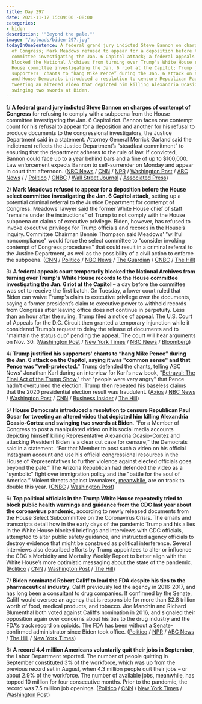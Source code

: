 ```yaml
---
title: Day 297
date: 2021-11-12 15:09:00 -08:00
categories:
- biden
description: '"Beyond the pale."'
image: "/uploads/biden-297.jpg"
todayInOneSentence: A federal grand jury indicted Steve Bannon on charges of contempt
  of Congress; Mark Meadows refused to appear for a deposition before the House select
  committee investigating the Jan. 6 Capitol attack; a federal appeals court temporarily
  blocked the National Archives from turning over Trump's White House records to the
  House committee investigating the Jan. 6 riot at the Capitol; Trump justified his
  supporters' chants to “hang Mike Pence” during the Jan. 6 attack on the Capitol;
  and House Democrats introduced a resolution to censure Republican Paul Gosar for
  tweeting an altered video that depicted him killing Alexandria Ocasio-Cortez and
  swinging two swords at Biden.
---
```


1/ **A federal grand jury indicted Steve Bannon on charges of contempt of Congress** for refusing to comply with a subpoena from the House committee investigating the Jan. 6 Capitol riot. Bannon faces one contempt count for his refusal to appear for a deposition and another for his refusal to produce documents to the congressional investigators, the Justice Department said in a statement. Attorney General Merrick Garland said the indictment reflects the Justice Department’s “steadfast commitment” to ensuring that the department adheres to the rule of law. If convicted, Bannon could face up to a year behind bars and a fine of up to $100,000. Law enforcement expects Bannon to self-surrender on Monday and appear in court that afternoon. ([NBC News](https://www.nbcnews.com/politics/justice-department/former-trump-adviser-steve-bannon-indicted-federal-grand-jury-contempt-n1283834) / [CNN](https://www.cnn.com/2021/11/12/politics/steve-bannon-indicted/index.html) / [NPR](https://www.npr.org/2021/11/12/1054309797/steve-bannon-contempt-congress-justice-department) / [Washington Post](https://www.washingtonpost.com/national-security/steve-bannon-indicted/2021/11/12/eebd4726-43fa-11ec-a3aa-0255edc02eb7_story.html?itid=hp-top-table-main) / [ABC News](https://abcnews.go.com/Politics/justice-department-charges-steve-bannon-criminal-contempt-congress/story?id=81138335) / / [Politico](https://www.politico.com/news/2021/11/12/steve-bannon-indicted-for-defying-jan-6-committee-investigation-521177) / [CNBC](https://www.cnbc.com/2021/11/12/trump-ally-steve-bannon-indicted-for-dodging-jan-6-probe-subpoena.html) / [Wall Street Journal](https://www.wsj.com/articles/prosecutors-charge-trump-adviser-steve-bannon-for-defying-jan-6-panel-subpoena-11636751171?mod=hp_lead_pos4) / [Associated Press](https://apnews.com/article/steve-bannon-donald-trump-congress-mark-meadows-subpoenas-70fcf59323df874b4a0def1f4c1222cc))

2/ **Mark Meadows refused to appear for a deposition before the House select committee investigating the Jan. 6 Capitol attack**, setting up a potential criminal referral to the Justice Department for contempt of Congress. Meadows’ lawyer said the former White House chief of staff "remains under the instructions" of Trump to not comply with the House subpoena on claims of executive privilege. Biden, however, has refused to invoke executive privilege for Trump officials and records in the House’s inquiry. Committee Chairman Bennie Thompson said Meadows' "willful noncompliance" would force the select committee to “consider invoking contempt of Congress procedures” that could result in a criminal referral to the Justice Department, as well as the possibility of a civil action to enforce the subpoena. ([CNN](https://www.cnn.com/2021/11/12/politics/mark-meadows-january-6-deposition/index.html) / [Politico](https://www.politico.com/news/2021/11/11/jan-6-committee-mark-meadows-testify-friday-520992) / [NBC News](https://www.nbcnews.com/politics/politics-news/former-trump-aide-mark-meadows-fails-appear-jan-6-committee-n1283815) / [The Guardian](https://www.theguardian.com/us-news/2021/nov/12/mark-meadows-trump-white-house-capitol-attack-committee) / [CNBC](https://www.cnbc.com/2021/11/12/trump-white-house-chief-of-staff-mark-meadows-ducks-jan-6-riot-panel-.html) / [The Hill](https://thehill.com/homenews/house/581284-meadows-defies-jan-6-committee-risking-contempt-charges))

3/ **A federal appeals court temporarily blocked the National Archives from turning over Trump's White House records to the House committee investigating the Jan. 6 riot at the Capitol** – a day before the committee was set to receive the first batch. On Tuesday, a lower court ruled that Biden can waive Trump's claim to executive privilege over the documents, saying a former president’s claim to executive power to withhold records from Congress after leaving office does not continue in perpetuity. Less than an hour after the ruling, Trump filed a notice of appeal. The U.S. Court of Appeals for the D.C. Circuit then granted a temporary injunction while it considered Trump’s request to delay the release of documents and to "maintain the status quo" pending the appeal. The court will hear arguments on Nov. 30. ([Washington Post](https://www.washingtonpost.com/local/legal-issues/appeals-court-temporarily-bars-release-of-trump-white-house-records-to-house-jan-6-committee/2021/11/11/0e71fd5e-423f-11ec-9ea7-3eb2406a2e24_story.html) / [New York Times](https://www.nytimes.com/2021/11/11/us/politics/trump-files-january-6.html) / [NBC News](https://www.nbcnews.com/politics/donald-trump/trump-asks-appeals-court-temporarily-block-release-jan-6-records-n1283732) / [Bloomberg](https://www.bloomberg.com/news/articles/2021-11-11/federal-appeals-court-blocks-release-of-trump-documents-for-now?sref=MIBMEEoj))

4/ **Trump justified his supporters' chants to “hang Mike Pence” during the Jan. 6 attack on the Capitol, saying it was "common sense" and that Pence was "well-protected."** Trump defended the chants, telling ABC News' Jonathan Karl during an interview for Karl's new book, "[Betrayal: The Final Act of the Trump Show](https://amzn.to/3kxve1o)," that "people were very angry" that Pence hadn't overturned the election. Trump then repeated his baseless claims that the 2020 presidential election result was fraudulent. ([Axios](https://www.axios.com/trump-hang-mike-pence-january-6-audio-4f147245-becf-4766-ac60-7acece6862be.html) / [NBC News](https://www.nbcnews.com/politics/donald-trump/trump-defends-jan-6-rioters-hang-mike-pence-chant-newly-n1283798) / [Washington Post](https://www.washingtonpost.com/politics/trump-hang-mike-pence/2021/11/12/64a17142-43b0-11ec-a88e-2aa4632af69b_story.html) / [CNN](https://www.cnn.com/2021/11/12/politics/trump-pence-threats-january-6/index.html) / [Business Insider](https://www.businessinsider.com/trump-justified-hang-mike-pence-calls-says-common-sense-audio-2021-11) / [The Hill](https://thehill.com/homenews/media/581252-trump-dismisses-rioters-calls-to-hang-pence-how-can-you-pass-on-a-fraudulent))

5/ **House Democrats introduced a resolution to censure Republican Paul Gosar for tweeting an altered video that depicted him killing Alexandria Ocasio-Cortez and swinging two swords at Biden**. “For a Member of Congress to post a manipulated video on his social media accounts depicting himself killing Representative Alexandria Ocasio-Cortez and attacking President Biden is a clear cut case for censure,” the Democrats said in a statement. “For that Member to post such a video on his official Instagram account and use his official congressional resources in the House of Representatives to further violence against elected officials goes beyond the pale.” The Arizona Republican had defended the video as a "symbolic" fight over immigration policy and the "battle for the soul of America.” Violent threats against lawmakers, [meanwhile](https://www.nytimes.com/2021/11/12/us/politics/republican-violent-rhetoric.html), are on track to double this year. ([CNBC](https://www.cnbc.com/2021/11/12/house-democrats-move-to-censure-gop-rep-paul-gosar-over-violent-video-.html) / [Washington Post](https://www.washingtonpost.com/politics/house-democrats-introduce-resolution-to-censure-rep-gosar-over-animated-video-that-depicted-him-killing-rep-ocasio-cortez/2021/11/11/4e00ffa8-4300-11ec-9ea7-3eb2406a2e24_story.html))

6/ **Top political officials in the Trump White House repeatedly tried to block public health warnings and guidance from the CDC last year about the coronavirus pandemic**, according to newly released documents from the House Select Subcommittee on the Coronavirus Crisis. The emails and transcripts detail how in the early days of the pandemic Trump and his allies in the White House blocked briefings and interviews with CDC officials, attempted to alter public safety guidance, and instructed agency officials to destroy evidence that might be construed as political interference. Several interviews also described efforts by Trump appointees to alter or influence the CDC's Morbidity and Mortality Weekly Report to better align with the White House’s more optimistic messaging about the state of the pandemic. ([Politico](https://www.politico.com/news/2021/11/12/trump-cdc-covid-521128) / [CNN](https://www.cnn.com/2021/11/12/politics/house-committee-cdc-covid-trump-administration-response/index.html) / [Washington Post](https://www.washingtonpost.com/health/2021/11/12/messonnier-birx-coronavirus-response-interference/) / [The Hill](https://thehill.com/policy/healthcare/581322-documents-reveal-new-details-of-trump-political-interference-in-covid))

7/ **Biden nominated Robert Califf to lead the FDA despite his ties to the pharmaceutical industry**. Califf previously led the agency in 2016-2017, and has long been a consultant to drug companies. If confirmed by the Senate, Califf would oversee an agency that is responsible for more than $2.8 trillion worth of food, medical products, and tobacco. Joe Manchin and Richard Blumenthal both voted against Califf’s nomination in 2016, and signaled their opposition again over concerns about his ties to the drug industry and the FDA’s track record on opioids. The FDA has been without a Senate-confirmed administrator since Biden took office. ([Politico](https://www.politico.com/news/2021/11/12/biden-poised-to-nominate-califf-as-fda-chief-521060) / [NPR](https://www.npr.org/2021/11/12/1055143924/biden-nominates-former-commissioner-robert-califf-to-again-lead-fda) / [ABC News](https://abcnews.go.com/Politics/biden-nominate-dr-robert-califf-fda-commissioner/story?id=81131614) / [The Hill](https://thehill.com/homenews/senate/581293-manchin-opposes-expected-biden-fda-nominee) / [New York Times](https://www.nytimes.com/2021/11/12/us/politics/robert-califf-fda.html))

8/ **A record 4.4 million Americans voluntarily quit their jobs in September**, the Labor Department reported. The number of people quitting in September constituted 3% of the workforce, which was up from the previous record set in August, when 4.3 million people quit their jobs – or about 2.9% of the workforce. The number of available jobs, meanwhile, has topped 10 million for four consecutive months. Prior to the pandemic, the record was 7.5 million job openings. ([Politico](https://www.politico.com/news/2021/11/12/for-2nd-straight-month-americans-quit-jobs-at-a-record-pace-521116) / [CNN](https://www.cnn.com/2021/11/12/economy/job-openings-quits-september/index.html) / [New York Times](https://www.nytimes.com/live/2021/11/12/business/news-business-stock-market) / [Washington Post](https://www.washingtonpost.com/business/2021/11/12/job-quit-september-openings/))